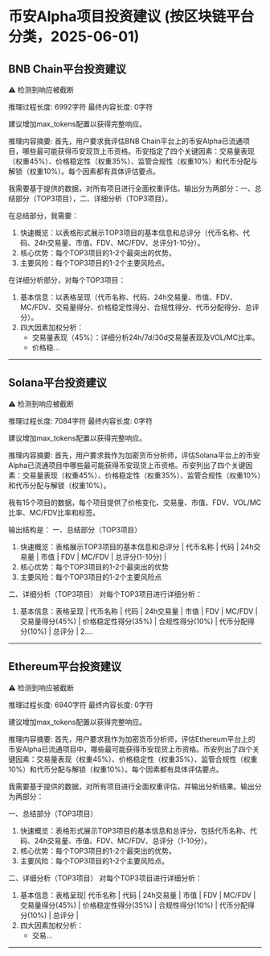# 币安Alpha项目投资建议 (按区块链平台分类，2025-06-01)

## BNB Chain平台投资建议

⚠️ 检测到响应被截断

推理过程长度: 6992字符
最终内容长度: 0字符

建议增加max_tokens配置以获得完整响应。

推理内容摘要:
首先，用户要求我评估BNB Chain平台上的币安Alpha已流通项目，哪些最可能获得币安现货上币资格。币安指定了四个关键因素：交易量表现（权重45%）、价格稳定性（权重35%）、监管合规性（权重10%）和代币分配与解锁（权重10%）。每个因素都有具体评估要点。

我需要基于提供的数据，对所有项目进行全面权重评估。输出分为两部分：一、总结部分（TOP3项目），二、详细分析（TOP3项目）。

在总结部分，我需要：
1. 快速概览：以表格形式展示TOP3项目的基本信息和总评分（代币名称、代码、24h交易量、市值、FDV、MC/FDV、总评分1-10分）。
2. 核心优势：每个TOP3项目的1-2个最突出的优势。
3. 主要风险：每个TOP3项目的1-2个主要风险点。

在详细分析部分，对每个TOP3项目：
1. 基本信息：以表格呈现（代币名称、代码、24h交易量、市值、FDV、MC/FDV、交易量得分、价格稳定性得分、合规性得分、代币分配得分、总评分）。
2. 四大因素加权分析：
   - 交易量表现（45%）：详细分析24h/7d/30d交易量表现及VOL/MC比率。
   - 价格稳...

---

## Solana平台投资建议

⚠️ 检测到响应被截断

推理过程长度: 7084字符
最终内容长度: 0字符

建议增加max_tokens配置以获得完整响应。

推理内容摘要:
首先，用户要求我作为加密货币分析师，评估Solana平台上的币安Alpha已流通项目中哪些最可能获得币安现货上币资格。币安列出了四个关键因素：交易量表现（权重45%）、价格稳定性（权重35%）、监管合规性（权重10%）和代币分配与解锁（权重10%）。

我有15个项目的数据，每个项目提供了价格变化、交易量、市值、FDV、VOL/MC比率、MC/FDV比率和标签。

输出结构是：
一、总结部分（TOP3项目）
1. 快速概览：表格展示TOP3项目的基本信息和总评分
   | 代币名称 | 代码 | 24h交易量 | 市值 | FDV | MC/FDV | 总评分(1-10分) |
2. 核心优势：每个TOP3项目的1-2个最突出的优势
3. 主要风险：每个TOP3项目的1-2个主要风险点

二、详细分析（TOP3项目）
对每个TOP3项目进行详细分析：
1. 基本信息：表格呈现 | 代币名称 | 代码 | 24h交易量 | 市值 | FDV | MC/FDV | 交易量得分(45%) | 价格稳定性得分(35%) | 合规性得分(10%) | 代币分配得分(10%) | 总评分 |
2....

---

## Ethereum平台投资建议

⚠️ 检测到响应被截断

推理过程长度: 6940字符
最终内容长度: 0字符

建议增加max_tokens配置以获得完整响应。

推理内容摘要:
首先，用户要求我作为加密货币分析师，评估Ethereum平台上的币安Alpha已流通项目中，哪些最可能获得币安现货上币资格。币安列出了四个关键因素：交易量表现（权重45%）、价格稳定性（权重35%）、监管合规性（权重10%）和代币分配与解锁（权重10%）。每个因素都有具体评估要点。

我需要基于提供的数据，对所有项目进行全面权重评估，并输出分析结果。输出分为两部分：

一、总结部分（TOP3项目）
1. 快速概览：表格形式展示TOP3项目的基本信息和总评分，包括代币名称、代码、24h交易量、市值、FDV、MC/FDV、总评分（1-10分）。
2. 核心优势：每个TOP3项目的1-2个最突出的优势。
3. 主要风险：每个TOP3项目的1-2个主要风险点。

二、详细分析（TOP3项目）
对每个TOP3项目进行详细分析：
1. 基本信息：表格呈现| 代币名称 | 代码 | 24h交易量 | 市值 | FDV | MC/FDV | 交易量得分(45%) | 价格稳定性得分(35%) | 合规性得分(10%) | 代币分配得分(10%) | 总评分 |
2. 四大因素加权分析：
   - 交易...

---

